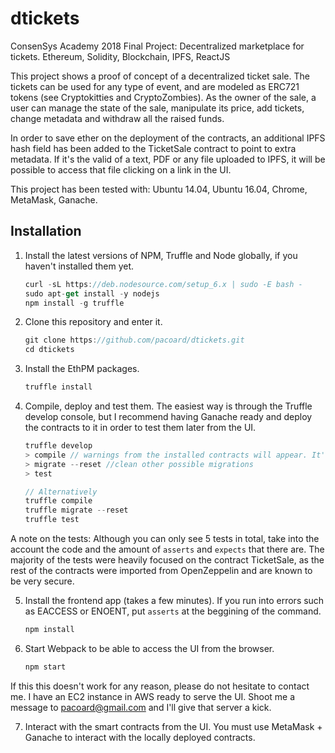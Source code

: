 # dtickets
ConsenSys Academy 2018 Final Project: Decentralized marketplace for tickets. Ethereum, Solidity, Blockchain, IPFS, ReactJS

This project shows a proof of concept of a decentralized ticket sale. The tickets can be used for any type of event, and are modeled as ERC721 tokens (see Cryptokitties and CryptoZombies). As the owner of the sale, a user can manage the state of the sale, manipulate its price, add tickets, change metadata and withdraw all the raised funds.

In order to save ether on the deployment of the contracts, an additional IPFS hash field has been added to the TicketSale contract to point to extra metadata. If it's the valid of a text, PDF or any file uploaded to IPFS, it will be possible to access that file clicking on a link in the UI.

This project has been tested with: Ubuntu 14.04, Ubuntu 16.04, Chrome, MetaMask, Ganache.

## Installation

1. Install the latest versions of NPM, Truffle and Node globally, if you haven't installed them yet.
    ```javascript
    curl -sL https://deb.nodesource.com/setup_6.x | sudo -E bash -
    sudo apt-get install -y nodejs
    npm install -g truffle
    ```

2. Clone this repository and enter it.
    ```javascript
    git clone https://github.com/pacoard/dtickets.git
    cd dtickets
    ```

3. Install the EthPM packages.
    ```javascript
    truffle install
    ```

4. Compile, deploy and test them. The easiest way is through the Truffle develop console, but I recommend having Ganache ready and deploy the contracts to it in order to test them later from the UI.
    ```javascript
    truffle develop
    > compile // warnings from the installed contracts will appear. It's deprecated code from OpenZeppelin
    > migrate --reset //clean other possible migrations
    > test

    // Alternatively
    truffle compile
    truffle migrate --reset
    truffle test
    ```
A note on the tests: Although you can only see 5 tests in total, take into the account the code and the amount of `asserts` and `expects` that there are. The majority of the tests were heavily focused on the contract TicketSale, as the rest of the contracts were imported from OpenZeppelin and are known to be very secure.


5. Install the frontend app (takes a few minutes). If you run into errors such as EACCESS or ENOENT, put `asserts` at the beggining of the command. 
    ```javascript
    npm install
    ```

6. Start Webpack to be able to access the UI from the browser.
    ```javascript
    npm start
    ```
If this this doesn't work for any reason, please do not hesitate to contact me. I have an EC2 instance in AWS ready to serve the UI. Shoot me a message to <pacoard@gmail.com> and I'll give that server a kick.

7. Interact with the smart contracts from the UI. You must use MetaMask + Ganache to interact with the locally deployed contracts.